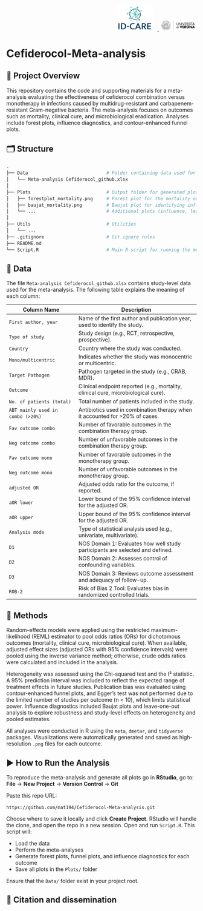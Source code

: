 <div align="right">
  <a href="https://www.id-care.net/" target="_blank">
    <img src="Utils/idcare_logo.png" alt="IDCare Logo" width="100" style="margin-right: 10px;"/>
  </a>
  <a href="https://www.univr.it/" target="_blank">
    <img src="Utils/logo_UNIVR.png" alt="University of Verona Logo" width="100"/>
  </a>
</div>

# Cefiderocol-Meta-analysis
## 🧾 Project Overview
This repository contains the code and supporting materials for a meta-analysis evaluating the effectiveness of cefiderocol combination versus monotherapy in infections caused by multidrug-resistant and carbapenem-resistant Gram-negative bacteria. The meta-analysis focuses on outcomes such as mortality, clinical cure, and microbiological eradication. Analyses include forest plots, influence diagnostics, and contour-enhanced funnel plots.
## 🗂️ Structure

```bash
.
├── Data                             # Folder containing data used for the meta-analysis
│   └── Meta-analysis Cefiderocol_github.xlsx 
│
├── Plots                            # Output folder for generated plots from the meta-analysis
│   ├── forestplot_mortality.png     # Forest plot for the mortality outcome
│   ├── baujat_mortality.png         # Baujat plot for identifying influential studies for mortality
│   └── ...                          # Additional plots (influence, leave-one-out, funnel) for each outcome
│
├── Utils                            # Utilities
│   └── ... 
├── .gitignore                       # Git ignore rules
├── README.md                        
└── Script.R                         # Main R script for running the meta-analysis, generating plots, and performing diagnostics
```
## 📂 Data
The file `Meta-analysis Cefiderocol_github.xlsx` contains study-level data used for the meta-analysis. The following table explains the meaning of each column:

| **Column Name**                   | **Description**                                                                 |
|----------------------------------|---------------------------------------------------------------------------------|
| `First author, year` | Name of the first author and publication year, used to identify the study.     |
| `Type of study`                  | Study design (e.g., RCT, retrospective, prospective).                          |
| `Country`                        | Country where the study was conducted.                                         |
| `Mono/multicentric`             | Indicates whether the study was monocentric or multicentric.                   |
| `Target Pathogen`               | Pathogen targeted in the study (e.g., CRAB, MDR).                              |
| `Outcome`                        | Clinical endpoint reported (e.g., mortality, clinical cure, microbiological cure). |
| `No. of patients (total)`       | Total number of patients included in the study.                                |
| `ABT mainly used in combo (>20%)` | Antibiotics used in combination therapy when it accounted for >20% of cases.   |
| `Fav outcome combo`             | Number of favorable outcomes in the combination therapy group.                 |
| `Neg outcome combo`             | Number of unfavorable outcomes in the combination therapy group.               |
| `Fav outcome mono`              | Number of favorable outcomes in the monotherapy group.                         |
| `Neg outcome mono`              | Number of unfavorable outcomes in the monotherapy group.                       |
| `adjusted OR`                   | Adjusted odds ratio for the outcome, if reported.                              |
| `aOR lower`                     | Lower bound of the 95% confidence interval for the adjusted OR.                |
| `aOR upper`                     | Upper bound of the 95% confidence interval for the adjusted OR.                |
| `Analysis mode`                 | Type of statistical analysis used (e.g., univariate, multivariate).            |
| `D1`                 | NOS Domain 1: Evaluates how well study participants are selected and defined.           |
| `D2`                 | NOS Domain 2: Assesses control of confounding variables.           |
| `D3`                 | NOS Domain 3: Reviews outcome assessment and adequacy of follow-up.           |
| `ROB-2`                 | Risk of Bias 2 Tool: Evaluates bias in randomized controlled trials.         |
## 📐 Methods
Random-effects models were applied using the restricted maximum-likelihood (REML) estimator to pool odds ratios (ORs) for dichotomous outcomes (mortality, clinical cure, microbiological cure). When available, adjusted effect sizes (adjusted ORs with 95% confidence intervals) were pooled using the inverse variance method; otherwise, crude odds ratios were calculated and included in the analysis.

Heterogeneity was assessed using the Chi-squared test and the I² statistic. A 95% prediction interval was included to reflect the expected range of treatment effects in future studies. Publication bias was evaluated using contour-enhanced funnel plots, and Egger’s test was not performed due to the limited number of studies per outcome (n < 10), which limits statistical power. Influence diagnostics included Baujat plots and leave-one-out analysis to explore robustness and study-level effects on heterogeneity and pooled estimates.

All analyses were conducted in R using the `meta`, `dmetar`, and `tidyverse` packages. Visualizations were automatically generated and saved as high-resolution `.png` files for each outcome.
## ▶️ How to Run the Analysis
To reproduce the meta-analysis and generate all plots go in **RStudio**, go to: **File** → **New Project** → **Version Control** → **Git**

Paste this repo URL:
```arduino
https://github.com/mat194/Cefiderocol-Meta-analysis.git
```
Choose where to save it locally and click **Create Project**.
RStudio will handle the clone, and open the repo in a new session.
Open and run `Script.R`. This script will:
- Load the data
- Perform the meta-analyses
- Generate forest plots, funnel plots, and influence diagnostics for each outcome 
- Save all plots in the `Plots/` folder

Ensure that the `Data/` folder exist in your project root.
## 📣 Citation and dissemination
